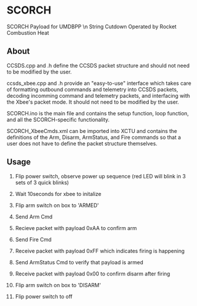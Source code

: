 # SCORCH
SCORCH Payload for UMDBPP \n
String Cutdown Operated by Rocket Combustion Heat

## About
CCSDS.cpp and .h define the CCSDS packet structure and should not need to be modified by the user.

ccsds_xbee.cpp and .h provide an "easy-to-use" interface which takes care of formatting outbound commands and telemetry into CCSDS packets, decoding incomming command and telemetry packets, and interfacing with the Xbee's packet mode. It should not need to be modified by the user.

SCORCH.ino is the main file and contains the setup function, loop function, and all the SCORCH-specific functionality.

SCORCH_XbeeCmds.xml can be imported into XCTU and contains the definitions of the Arm, Disarm, ArmStatus, and Fire commands so that a user does not have to define the packet structure themselves.

## Usage

1) Flip power switch, observe power up sequence (red LED will blink in 3 sets of 3 quick blinks)

2) Wait 10seconds for xbee to initalize

3) Flip arm switch on box to 'ARMED'

4) Send Arm Cmd

5) Recieve packet with payload 0xAA to confirm arm

6) Send Fire Cmd

7) Receive packet with payload 0xFF which indicates firing is happening

8) Send ArmStatus Cmd to verify that payload is armed

9) Receive packet with payload 0x00 to confirm disarm after firing

10) Flip arm switch on box to 'DISARM'

11) Flip power switch to off
